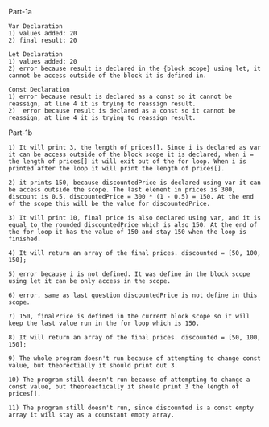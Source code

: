 Part-1a

    Var Declaration
    1) values added: 20
    2) final result: 20
   
    Let Declaration
    1) values added: 20
    2) error because result is declared in the {block scope} using let, it cannot be access outside of the block it is defined in.

    Const Declaration
    1) error because result is declared as a const so it cannot be reassign, at line 4 it is trying to reassign result.
    2)  error because result is declared as a const so it cannot be reassign, at line 4 it is trying to reassign result.


Part-1b

    1) It will print 3, the length of prices[]. Since i is declared as var it can be access outside of the block scope it is declared, when i = the length of prices[] it will exit out of the for loop. When i is printed after the loop it will print the length of prices[].

    2) it prints 150, because discountedPrice is declared using var it can be access outside the scope. The last element in prices is 300, discount is 0.5, discountedPrice = 300 * (1 - 0.5) = 150. At the end of the scope this will be the value for discountedPrice.

    3) It will print 10, final price is also declared using var, and it is equal to the rounded discountedPrice which is also 150. At the end of the for loop it has the value of 150 and stay 150 when the loop is finished.

    4) It will return an array of the final prices. discounted = [50, 100, 150];

    5) error because i is not defined. It was define in the block scope using let it can be only access in the scope.

    6) error, same as last question discountedPrice is not define in this scope. 

    7) 150, finalPrice is defined in the current block scope so it will keep the last value run in the for loop which is 150.

    8) It will return an array of the final prices. discounted = [50, 100, 150];

    9) The whole program doesn't run because of attempting to change const value, but theorectially it should print out 3.

    10) The program still doesn't run because of attempting to change a const value, but theoreactically it should print 3 the length of prices[].

    11) The program still doesn't run, since discounted is a const empty array it will stay as a counstant empty array.

